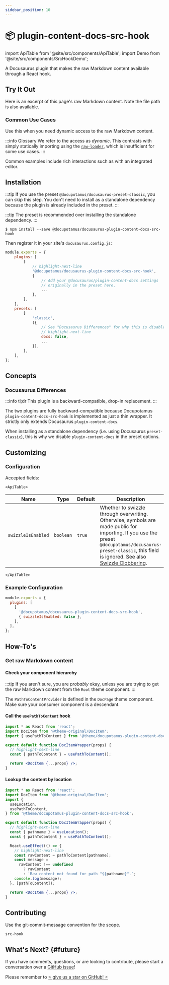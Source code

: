 ```yaml
---
sidebar_position: 10
---
```


# 📦 plugin-content-docs-src-hook

import ApiTable from '@site/src/components/ApiTable';
import Demo from '@site/src/components/SrcHookDemo';

<!-- If this changes, then change: README.md -->

A Docusaurus plugin that makes the raw Markdown content available through a
React hook.

## Try It Out

Here is an excerpt of this page's raw Markdown content. Note the file path is
also available.

<Demo/>

<!-- _keywords:_ demo -->

### Common Use Cases

Use this when you need dynamic access to the raw Markdown content.

:::info Glossary
We refer to the access as _dynamic_. This contrasts with simply statically
importing using the [`raw-loader`](https://docusaurus.io/docs/markdown-features/react#importing-code-snippets),
which is insufficient for some use cases.
:::

Common examples include rich interactions such as with an integrated editor.

## Installation

:::tip
If you use the preset `@docupotamus/docusaurus-preset-classic`, you can skip
this step. You don't need to install as a standalone dependency because the
plugin is already included in the preset.
:::

:::tip
The preset is recommended over installing the standalone dependency.
:::

```shell npm2yarn
$ npm install --save @docupotamus/docusaurus-plugin-content-docs-src-hook
```

Then register it in your site's `docusaurus.config.js`:

```js title="docusaurus.config.js"
module.exports = {
    plugins: [
        [
            // highlight-next-line
            '@docupotamus/docusaurus-plugin-content-docs-src-hook',
            {
                // Add your @docusaurus/plugin-content-docs settings
                // originally in the preset here.
                ...
            },
        ],
    ],
    presets: [
        [
            'classic',
            ({
                // See "Docusaurus Differences" for why this is disabled.
                // highlight-next-line
                docs: false,
                ...
            }),
        ],
    ],
};
```

## Concepts

### Docusaurus Differences

:::info tl;dr
This plugin is a backward-compatible, drop-in replacement.
:::

The two plugins are fully backward-compatible because Docupotamus
`plugin-content-docs-src-hook` is implemented as just a thin wrapper. It
strictly only extends Docusaurus `plugin-content-docs`.

When installing as a standalone dependency (i.e. using Docusaurus
`preset-classic`), this is why we disable `plugin-content-docs` in the preset
options.

## Customizing

### Configuration

Accepted fields:

```mdx-code-block
<ApiTable>
```

| Name               | Type      | Default | Description                                                                                                                                                                                                                                                      |
| ------------------ | --------- | ------- | ---------------------------------------------------------------------------------------------------------------------------------------------------------------------------------------------------------------------------------------------------------------- |
| `swizzleIsEnabled` | `boolean` | `true`  | Whether to swizzle through overwriting. Otherwise, symbols are made public for importing. If you use the preset `@docupotamus/docusaurus-preset-classic`, this field is ignored. See also [Swizzle Clobbering](../presets/preset-classic.md#swizzle-clobbering). |

```mdx-code-block
</ApiTable>
```

### Example Configuration

```js title="docusaurus.config.js"
module.exports = {
  plugins: [
    [
      '@docupotamus/docusaurus-plugin-content-docs-src-hook',
      { swizzleIsEnabled: false },
    ],
  ],
};
```

## How-To's

<!-- _keywords:_ user guides -->

### Get raw Markdown content

#### Check your component hierarchy

:::tip
If you aren't sure, you are _probably_ okay, unless you are trying to get the
raw Markdown content from the `Root` theme component.
:::

The `PathToContentProvider` is defined in the `DocPage` theme component. Make
sure your consumer component is a descendant.

#### Call the `usePathToContent` hook

```jsx title="Example/DocItem/index.jsx"
import * as React from 'react';
import DocItem from '@theme-original/DocItem';
import { usePathToContent } from '@theme/docupotamus-plugin-content-docs-src-hook';

export default function DocItemWrapper(props) {
  // highlight-next-line
  const { pathToContent } = usePathToContent();

  return <DocItem {...props} />;
}
```

#### Lookup the content by location

```jsx title="Example/DocItem/index.jsx"
import * as React from 'react';
import DocItem from '@theme-original/DocItem';
import {
  useLocation,
  usePathToContent,
} from '@theme/docupotamus-plugin-content-docs-src-hook';

export default function DocItemWrapper(props) {
  // highlight-next-line
  const { pathname } = useLocation();
  const { pathToContent } = usePathToContent();

  React.useEffect(() => {
    // highlight-next-line
    const rawContent = pathToContent[pathname];
    const message =
      rawContent !== undefined
        ? rawContent
        : `Raw content not found for path "${pathname}".`;
    console.log(message);
  }, [pathToContent]);

  return <DocItem {...props} />;
}
```

## Contributing

Use the git-commit-message convention for the scope.

```text
src-hook
```

## What's Next? {#future}

If you have comments, questions, or are looking to contribute, please start a
conversation over a [GitHub issue](https://github.com/docupotamus/docupotamus/issues?q=is%3Aopen+is%3Aissue+label%3A%22Src+Hook%22)!

Please remember to [⭐ give us a star on GitHub! ⭐](https://github.com/docupotamus/docupotamus)

<!-- ```bash
npm install --save \
    @docupotamus/docusaurus-plugin-editor \
    @docupotamus/docusaurus-theme-editor
```

### Quickstart

Get the editUrl. This /blob/main path is required? Not sure what this is for.

## Lambda

### `handleOAuthRedirect`

#### Environment Variables

TODO(dnguyen0304): Document how to find GitHub client ID and secret.

```bash title=".env"
export CLIENT_ID="{{ CLIENT_ID }}"
export CLIENT_SECRET="{{ CLIENT_SECRET }}"
export REFERER_ALLOWLIST="{{ REFERER_ALLOWLIST }}"
``` -->
